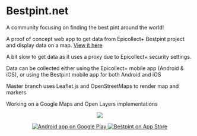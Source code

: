 Bestpint.net
========

A community focusing on finding the best pint around the world!

A proof of concept web app to get data from Epicollect+ Bestpint project and display data on a map. <a href="http://bestpint.net/">View it here</a>

A bit slow to get data as it uses a proxy due to Epicollect+ security settings. 

Data can be collected either using the Epicollect+ mobile app (Android & iOS), or using the Bestpint mobile app for both Android and iOS

Master branch uses Leaflet.js and OpenStreetMaps to render map and markers

Working on a Google Maps and Open Layers implementations


<p align="center">
<img src="https://lh3.googleusercontent.com/o9Vis8sfL63rFhQCn1FFPLfz1FRDxXrZY-kJ63zlmPWtUVNouFTdq0uitTLMdycpm2qG=w300-rw" />
</p>
<p align="center">
<a href="https://play.google.com/store/apps/details?id=net.bestpint.app">
  <img alt="Android app on Google Play"
       src="https://developer.android.com/images/brand/en_app_rgb_wo_45.png" />
</a>
<a href="https://itunes.apple.com/us/app/bestpint/id992504142?mt=8&uo=6&at=&ct=" target="itunes_store" >
<img src="http://linkmaker.itunes.apple.com/images/badges/en-us/badge_appstore-lrg.png" alt="Bestpint on App Store"/>
</a>
</p>
